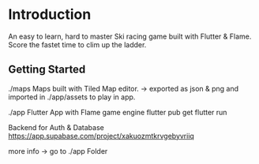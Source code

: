 # Introduction

An easy to learn, hard to master Ski racing game built with Flutter & Flame.
Score the fastet time to clim up the ladder.

## Getting Started
./maps
Maps built with Tiled Map editor. 
-> exported as json & png and imported in ./app/assets to play in app.

./app
Flutter App with Flame game engine
flutter pub get
flutter run

Backend for Auth & Database
https://app.supabase.com/project/xakuozmtkrvgebyvriiq

more info -> go to ./app Folder